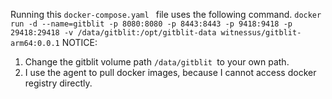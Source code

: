 Running this `docker-compose.yaml ` file uses the following command.
```docker run -d --name=gitblit -p 8080:8080 -p 8443:8443 -p 9418:9418 -p 29418:29418 -v /data/gitblit:/opt/gitblit-data witnessus/gitblit-arm64:0.0.1```
NOTICE: 
  1. Change the gitblit volume path `/data/gitblit `to your own path.
  2. I use the agent to pull docker images, because I cannot access docker registry directly.
